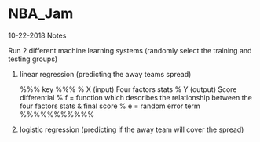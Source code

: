 # NBA_Jam


10-22-2018 Notes

Run 2 different machine learning systems (randomly select the training and testing groups)

 1. linear regression (predicting the away teams spread)

    %%% key %%%
    % X (input) Four factors stats
    % Y (output) Score differential
    % f = function which describes the relationship between the four factors stats & final score
    % e = random error term
    %%%%%%%%%%%


 2. logistic regression (predicting if the away team will cover the spread)
